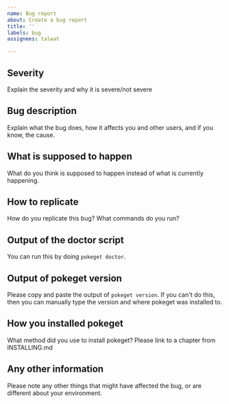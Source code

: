 ```yaml
---
name: Bug report
about: Create a bug report
title: ''
labels: bug
assignees: talwat

---
```


## Severity

Explain the severity and why it is severe/not severe

## Bug description

Explain what the bug does, how it affects you and other users, and if you know, the cause.

## What is supposed to happen

What do you think is supposed to happen instead of what is currently happening.

## How to replicate

How do you replicate this bug? What commands do you run?

## Output of the doctor script

You can run this by doing `pokeget doctor`.

## Output of pokeget version

Please copy and paste the output of `pokeget version`. If you can't do this, then you can manually type the version and where pokeget was installed to.

## How you installed pokeget

What method did you use to install pokeget? Please link to a chapter from INSTALLING.md

## Any other information

Please note any other things that might have affected the bug, or are different about your environment.
